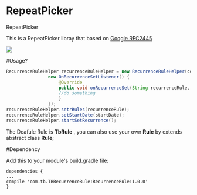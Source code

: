 # RepeatPicker
RepeatPicker

This is  a  RepeatPicker libray that based on [Google RFC2445](http://tools.ietf.org/html/rfc2445#section-4.3.10)

![](https://github.com/teambition/TbRepeatPicker/blob/master/demo.gif)


#Usage?
```java
RecurrenceRuleHelper recurrenceRuleHelper = new RecurrenceRuleHelper(context
                new OnRecurrenceSetListener() { 
                    @Override
                    public void onRecurrenceSet(String recurrenceRule, String paresedStr) {
                    //do something
                    }
                });
recurrenceRuleHelper.setrRules(recurrenceRule);
recurrenceRuleHelper.setStartDate(startDate);
recurrenceRuleHelper.startSetRecurrence();
```



The Deafule Rule is **TbRule** , you can also use your own **Rule** by extends abstract class **Rule**;

#Dependency

Add this to your module's build.gradle file:
```Gradle
dependencies {
...
compile 'com.tb.TBRecurrenceRule:RecurrenceRule:1.0.0'
}
```






